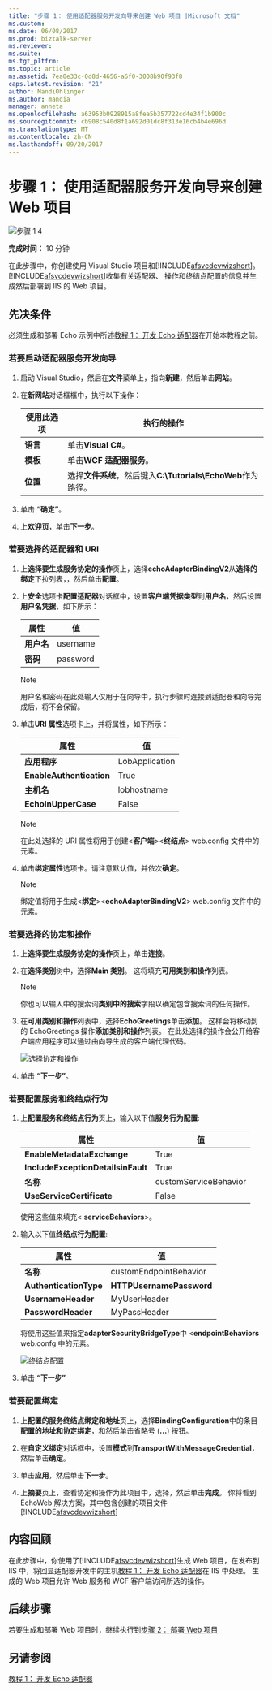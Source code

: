 ```yaml
---
title: "步骤 1： 使用适配器服务开发向导来创建 Web 项目 |Microsoft 文档"
ms.custom: 
ms.date: 06/08/2017
ms.prod: biztalk-server
ms.reviewer: 
ms.suite: 
ms.tgt_pltfrm: 
ms.topic: article
ms.assetid: 7ea0e33c-0d8d-4656-a6f0-3008b90f93f8
caps.latest.revision: "21"
author: MandiOhlinger
ms.author: mandia
manager: anneta
ms.openlocfilehash: a63953b0928915a8fea5b357722cd4e34f1b900c
ms.sourcegitcommit: cb908c540d8f1a692d01dc8f313e16cb4b4e696d
ms.translationtype: MT
ms.contentlocale: zh-CN
ms.lasthandoff: 09/20/2017
---
```

# <a name="step-1-use-the-adapter-service-development-wizard-to-create-the-web-project"></a>步骤 1： 使用适配器服务开发向导来创建 Web 项目
![步骤 1 4](../../adapters-and-accelerators/adapter-oracle-ebs/media/step-1of4.gif "Step_1of4")  
  
 **完成时间：** 10 分钟  
  
 在此步骤中，你创建使用 Visual Studio 项目和[!INCLUDE[afsvcdevwizshort](../../includes/afsvcdevwizshort-md.md)]。 [!INCLUDE[afsvcdevwizshort](../../includes/afsvcdevwizshort-md.md)]收集有关适配器、 操作和终结点配置的信息并生成然后部署到 IIS 的 Web 项目。  
  
## <a name="prerequisites"></a>先决条件  
 必须生成和部署 Echo 示例中所述[教程 1： 开发 Echo 适配器](../../adapters-and-accelerators/wcf-lob-adapter-sdk/tutorial-1-develop-the-echo-adapter.md)在开始本教程之前。  
  
### <a name="to-start-the-adapter-service-development-wizard"></a>若要启动适配器服务开发向导  
  
1.  启动 Visual Studio，然后在**文件**菜单上，指向**新建**，然后单击**网站**。  
  
2.  在**新网站**对话框框中，执行以下操作：  
  
    |使用此选项|执行的操作|  
    |--------------|----------------|  
    |**语言**|单击**Visual C#**。|  
    |**模板**|单击**WCF 适配器服务**。|  
    |**位置**|选择**文件系统**，然后键入**C:\Tutorials\EchoWeb**作为路径。|  
  
3.  单击 **“确定”**。  
  
4.  上**欢迎页**，单击**下一步**。  
  
### <a name="to-select-the-adapter-and-uri"></a>若要选择的适配器和 URI  
  
1.  上**选择要生成服务协定的操作**页上，选择**echoAdapterBindingV2**从**选择的绑定**下拉列表，，然后单击**配置**。  
  
2.  上**安全**选项卡**配置适配器**对话框中，设置**客户端凭据类型**到**用户名**，然后设置**用户名凭据**，如下所示：  
  
    |属性|值|  
    |--------------|-----------|  
    |**用户名**|username|  
    |**密码**|password|  
  
    > [!NOTE]
    >  用户名和密码在此处输入仅用于在向导中，执行步骤时连接到适配器和向导完成后，将不会保留。  
  
3.  单击**URI 属性**选项卡上，并将属性，如下所示：  
  
    |属性|值|  
    |--------------|-----------|  
    |**应用程序**|LobApplication|  
    |**EnableAuthentication**|True|  
    |**主机名**|lobhostname|  
    |**EchoInUpperCase**|False|  
  
    > [!NOTE]
    >  在此处选择的 URI 属性将用于创建\<**客户端**>\<**终结点**> web.config 文件中的元素。  
  
4.  单击**绑定属性**选项卡。请注意默认值，并依次**确定**。  
  
    > [!NOTE]
    >  绑定值将用于生成\<**绑定**>\<**echoAdapterBindingV2**> web.config 文件中的元素。  
  
### <a name="to-select-the-contract-and-operations"></a>若要选择的协定和操作  
  
1.  上**选择要生成服务协定的操作**页上，单击**连接**。  
  
2.  在**选择类别**树中，选择**Main 类别**。 这将填充**可用类别和操作**列表。  
  
    > [!NOTE]
    >  你也可以输入中的搜索词**类别中的搜索**字段以确定包含搜索词的任何操作。  
  
3.  在**可用类别和操作**列表中，选择**EchoGreetings**单击**添加**。 这样会将移动到的 EchoGreetings 操作**添加类别和操作**列表。 在此处选择的操作会公开给客户端应用程序可以通过由向导生成的客户端代理代码。  
  
     ![选择协定和操作](../../adapters-and-accelerators/wcf-lob-adapter-sdk/media/de497b32-c820-480f-84f3-a9d0d2ded86b.gif "de497b32-c820-480f-84f3-a9d0d2ded86b")  
  
4.  单击 **“下一步”**。  
  
### <a name="to-configure-service-and-endpoint-behavior"></a>若要配置服务和终结点行为  
  
1.  上**配置服务和终结点行为**页上，输入以下值**服务行为配置**:  
  
    |属性|值|  
    |--------------|-----------|  
    |**EnableMetadataExchange**|True|  
    |**IncludeExceptionDetailsinFault**|True|  
    |**名称**|customServiceBehavior|  
    |**UseServiceCertificate**|False|  
  
     使用这些值来填充\< **serviceBehaviors**>。  
  
2.  输入以下值**终结点行为配置**:  
  
    |属性|值|  
    |--------------|-----------|  
    |**名称**|customEndpointBehavior|  
    |**AuthenticationType**|**HTTPUsernamePassword**|  
    |**UsernameHeader**|MyUserHeader|  
    |**PasswordHeader**|MyPassHeader|  
  
     将使用这些值来指定**adapterSecurityBridgeType**中 <**endpointBehaviors** web.confg 中的元素。  
  
     ![终结点配置](../../adapters-and-accelerators/wcf-lob-adapter-sdk/media/3fd5784c-64e5-47c1-9a6f-10f12f77f726.gif "3fd5784c-64e5-47c1-9a6f-10f12f77f726")  
  
3.  单击 **“下一步”**  
  
### <a name="to-configure-the-binding"></a>若要配置绑定  
  
1.  上**配置的服务终结点绑定和地址**页上，选择**BindingConfiguration**中的条目**配置的地址和协定绑定**，和然后单击省略号 (**...**) 按钮。  
  
2.  在**自定义绑定**对话框中，设置**模式**到**TransportWithMessageCredential**，然后单击**确定**。  
  
3.  单击**应用**，然后单击**下一步**。  
  
4.  上**摘要**页上，查看协定和操作为此项目中，选择，然后单击**完成**。 你将看到 EchoWeb 解决方案，其中包含创建的项目文件[!INCLUDE[afsvcdevwizshort](../../includes/afsvcdevwizshort-md.md)]  
  
## <a name="what-did-i-just-do"></a>内容回顾  
 在此步骤中，你使用了[!INCLUDE[afsvcdevwizshort](../../includes/afsvcdevwizshort-md.md)]生成 Web 项目，在发布到 IIS 中，将回显适配器开发中的主机[教程 1： 开发 Echo 适配器](../../adapters-and-accelerators/wcf-lob-adapter-sdk/tutorial-1-develop-the-echo-adapter.md)在 IIS 中处理。 生成的 Web 项目允许 Web 服务和 WCF 客户端访问所选的操作。  
  
## <a name="next-steps"></a>后续步骤  
 若要生成和部署 Web 项目时，继续执行到[步骤 2： 部署 Web 项目](../../adapters-and-accelerators/wcf-lob-adapter-sdk/step-2-deploy-the-web-project.md)  
  
## <a name="see-also"></a>另请参阅  
 [教程 1： 开发 Echo 适配器](../../adapters-and-accelerators/wcf-lob-adapter-sdk/tutorial-1-develop-the-echo-adapter.md)
